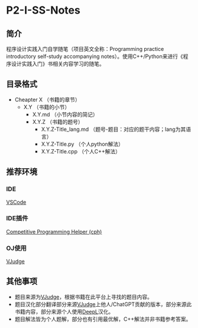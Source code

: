 # P2-I-SS-Notes

## 简介

程序设计实践入门自学随笔（项目英文全称：Programming practice introductory self-study accompanying notes）。使用C++/Python来进行《程序设计实践入门》书相关内容学习的随笔。

## 目录格式

- Cheapter X （书籍的章节）
    - X.Y （书籍的小节）
        - X.Y.md （小节内容的简记）
        - X.Y.Z （书籍的题号）
            - X.Y.Z-Title_lang.md （题号-题目：对应的题干内容；lang为其语言）
            - X.Y.Z-Title.py （个人python解法）
            - X.Y.Z-Title.cpp （个人C++解法）

## 推荐环境

### IDE

[VSCode](https://code.visualstudio.com/)

### IDE插件

[Competitive Programming Helper (cph)](https://marketplace.visualstudio.com/items?itemName=DivyanshuAgrawal.competitive-programming-helper)

### OJ使用

[VJudge](https://vjudge.net/)

## 其他事项

- 题目来源为[VJudge](https://vjudge.net/)，根据书籍在此平台上寻找的题目内容。
- 题目汉化部分翻译部分来源[VJudge](https://vjudge.net/)上他人/ChatGPT贡献的版本，部分来源此书籍内容，部分来源个人使用[DeepL](https://www.deepl.com/zh/translator)汉化。
- 题目解法皆为个人题解，部分也有引用最优解，C++解法并非书籍参考答案。
